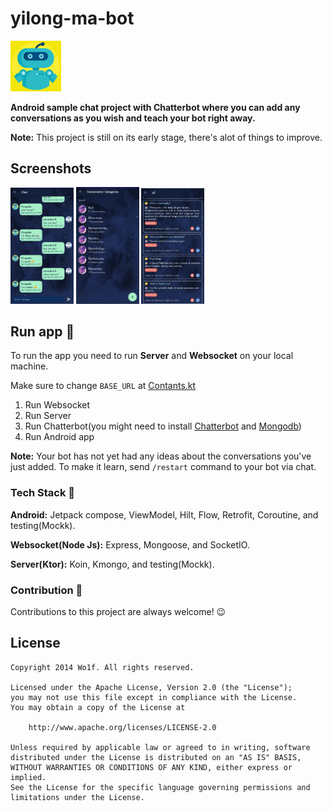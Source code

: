# yilong-ma-bot
<img src="https://github.com/adwardwolf/yilong-ma-bot/blob/main/android/app/src/main/ic_launcher-playstore.png" width="16%">

**Android sample chat project with Chatterbot where you can add any conversations as you wish and teach your bot right away.**

**Note:** This project is still on its early stage, there's alot of things to improve.

## Screenshots
<p>
  <img src="https://github.com/adwardwolf/yilong-ma-bot/blob/main/screenshots/chat_screen.jpg" width="20%">
  <img src="https://github.com/adwardwolf/yilong-ma-bot/blob/main/screenshots/category_screen.jpg" width="20%">
  <img src="https://github.com/adwardwolf/yilong-ma-bot/blob/main/screenshots/conversation_screen.jpg" width="20%">
</p>

## Run app :rocket:
To run the app you need to run **Server** and **Websocket** on your local machine.

Make sure to change `BASE_URL` at [Contants.kt](android/app/src/main/java/com/wo1f/yilongma/utils/Constants.kt)

1. Run Websocket
2. Run Server
3. Run Chatterbot(you might need to install [Chatterbot](https://chatterbot.readthedocs.io/en/stable/setup.html) and [Mongodb](https://www.mongodb.com/docs/manual/administration/install-community/))
4. Run Android app

**Note:** Your bot has not yet had any ideas about the conversations you've just added. To make it learn, send `/restart` command to your bot via chat.

### Tech Stack :robot:
**Android:** Jetpack compose, ViewModel, Hilt, Flow, Retrofit, Coroutine, and testing(Mockk). 

**Websocket(Node Js):** Express, Mongoose, and SocketIO.

**Server(Ktor):** Koin, Kmongo, and testing(Mockk). 

### Contribution :handshake:

Contributions to this project are always welcome! :wink:

## License
```
Copyright 2014 Wo1f. All rights reserved.

Licensed under the Apache License, Version 2.0 (the "License");
you may not use this file except in compliance with the License.
You may obtain a copy of the License at

    http://www.apache.org/licenses/LICENSE-2.0

Unless required by applicable law or agreed to in writing, software
distributed under the License is distributed on an "AS IS" BASIS,
WITHOUT WARRANTIES OR CONDITIONS OF ANY KIND, either express or implied.
See the License for the specific language governing permissions and
limitations under the License.

```
